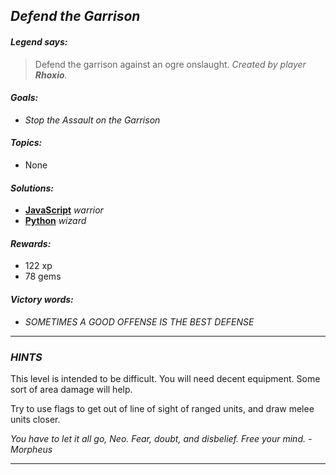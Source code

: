 ## _Defend the Garrison_

#### _Legend says:_
> Defend the garrison against an ogre onslaught. _Created by player **Rhoxio**._

#### _Goals:_
+ _Stop the Assault on the Garrison_

#### _Topics:_
+ None

#### _Solutions:_
+ **[JavaScript](defeatGar.js)** _warrior_
+ **[Python](defeat_gar.py)** _wizard_

#### _Rewards:_
+ 122 xp
+ 78 gems

#### _Victory words:_
+ _SOMETIMES A GOOD OFFENSE IS THE BEST DEFENSE_

___

### _HINTS_

This level is intended to be difficult. You will need decent equipment. Some sort of area damage will help. 

Try to use flags to get out of line of sight of ranged units, and draw melee units closer.

_You have to let it all go, Neo. Fear, doubt, and disbelief. Free your mind. - Morpheus_

___
